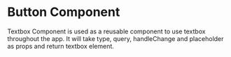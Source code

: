 # Button Component

Textbox Component is used as a reusable component to use textbox throughout the app. It will take type, query, handleChange and placeholder as props and return textbox element.

